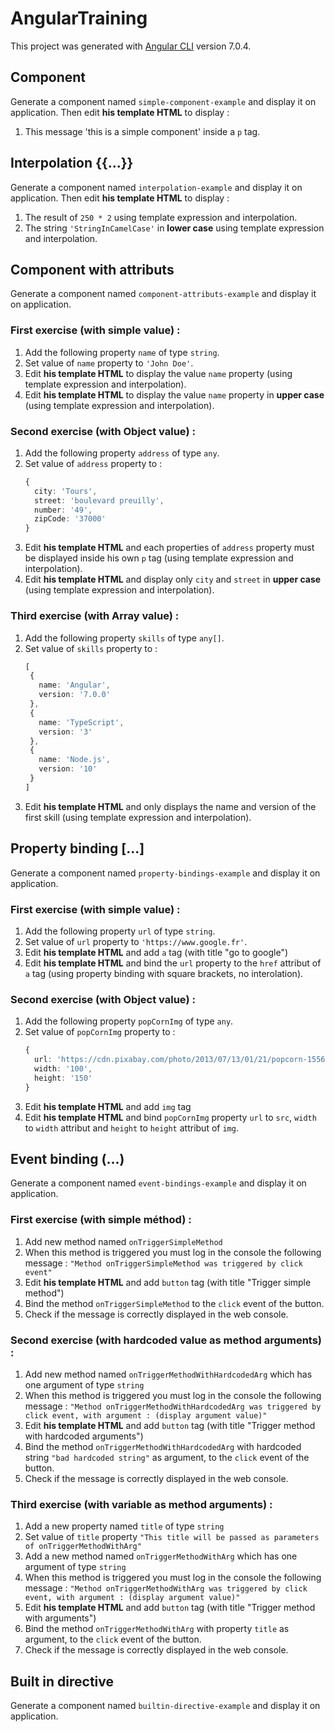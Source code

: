 # AngularTraining

This project was generated with [Angular CLI](https://github.com/angular/angular-cli) version 7.0.4.

## Component

Generate a component named `simple-component-example` and display it on application.
Then edit **his template HTML** to display :
1. This message 'this is a simple component' inside a `p` tag.

## Interpolation {{...}}

Generate a component named `interpolation-example` and display it on application.
Then edit **his template HTML** to display :
1. The result of `250 * 2` using template expression and interpolation.
2. The string `'StringInCamelCase'` in **lower case** using template expression and interpolation.

## Component with attributs
Generate a component named `component-attributs-example` and display it on application.

### First exercise (with simple value) :
1. Add the following property `name` of type `string`.
2. Set value of `name` property to `'John Doe'`. 
3. Edit **his template HTML** to display the value `name` property (using template expression and interpolation).
5. Edit **his template HTML** to display the value `name` property in **upper case** (using template expression and interpolation).

### Second exercise (with Object value) :
1. Add the following property `address` of type `any`.
2. Set value of `address` property to :
   ````typescript
   {
     city: 'Tours',
     street: 'boulevard preuilly',
     number: '49',
     zipCode: '37000'
   }
   ```` 
3. Edit **his template HTML** and each properties of `address` property must be displayed inside his own `p` tag (using template expression and interpolation).
4. Edit **his template HTML** and display only `city` and `street` in **upper case** (using template expression and interpolation).

### Third exercise (with Array value) :
1. Add the following property `skills` of type `any[]`.
2. Set value of `skills` property to :
   ````typescript
   [
    {
      name: 'Angular',
      version: '7.0.0'
    },
    {
      name: 'TypeScript',
      version: '3'
    },
    {
      name: 'Node.js',
      version: '10'
    }
   ]
   ```` 
3. Edit **his template HTML** and only displays the name and version of the first skill (using template expression and interpolation).

## Property binding [...]
Generate a component named `property-bindings-example` and display it on application.

### First exercise (with simple value) :
1. Add the following property `url` of type `string`.
2. Set value of `url` property to `'https://www.google.fr'`.
3. Edit **his template HTML** and add `a` tag (with title "go to google")
4. Edit **his template HTML** and bind the `url` property to the `href` attribut of `a` tag (using property binding with square brackets, no interolation).

### Second exercise (with Object value) :
1. Add the following property `popCornImg` of type `any`.
2. Set value of `popCornImg` property to :
   ````typescript
   {
     url: 'https://cdn.pixabay.com/photo/2013/07/13/01/21/popcorn-155602_960_720.png',
     width: '100',
     height: '150'
   }
   ```` 
3. Edit **his template HTML** and add `img` tag
4. Edit **his template HTML** and bind `popCornImg` property `url` to `src`,  `width` to `width` attribut and `height` to `height` attribut of `img`.

## Event binding (...)
Generate a component named `event-bindings-example` and display it on application.

### First exercise (with simple méthod) :
1. Add new method named `onTriggerSimpleMethod`
2. When this method is triggered you must log in the console the following message : `"Method onTriggerSimpleMethod was triggered by click event"` 
3. Edit **his template HTML** and add `button` tag (with title "Trigger simple method")
4. Bind the method `onTriggerSimpleMethod` to the `click` event of the button.
5. Check if the message is correctly displayed in the web console.

### Second exercise (with hardcoded value as method arguments) :
1. Add new method named `onTriggerMethodWithHardcodedArg` which has one argument of type `string`
2. When this method is triggered you must log in the console the following message : `"Method onTriggerMethodWithHardcodedArg was triggered by click event, with argument : (display argument value)"` 
3. Edit **his template HTML** and add `button` tag (with title "Trigger method with hardcoded arguments")
4. Bind the method `onTriggerMethodWithHardcodedArg` with hardcoded string `"bad hardcoded string"` as argument, to the `click` event of the button.
5. Check if the message is correctly displayed in the web console.

### Third exercise (with variable as method arguments) :

1. Add a new property named `title` of type `string`
3. Set value of `title` property `"This title will be passed as parameters of onTriggerMethodWithArg"`
4. Add a new method named `onTriggerMethodWithArg` which has one argument of type `string`
5. When this method is triggered you must log in the console the following message : `"Method onTriggerMethodWithArg was triggered by click event, with argument : (display argument value)"` 
6. Edit **his template HTML** and add `button` tag (with title "Trigger method with arguments")
7. Bind the method `onTriggerMethodWithArg` with property `title` as argument, to the `click` event of the button.
8. Check if the message is correctly displayed in the web console.

## Built in directive
Generate a component named `builtin-directive-example` and display it on application.

<!-- ### Structural directive
1. Add a new property named `cities` of type `any[]`
2. Set value of `cities` property to :
   ````typescript
   [
    {
      city: 'Tours',
      zipCode: '37000'
    },
    {
      city: 'Saint Cyr/Loire',
      zipCode: '37540'
    },
    {
      city: 'SaintAvertin',
      version: '37550'
    }
   ]
   ```` 
### Attribut directive -->

<!-- 
## Built in Pipe {{ ... | ... }}
Generate a component named `buildin-pipe-example` and display it on application. -->

<!-- ### Third exercise (with Array value) :
1. Add the following property `tastes` of type `string[]`.
2. Set value of `tastes` property to :
   ````typescript
   [
     "salty",
     "sweet",
     "strawberry"
   ] -->
